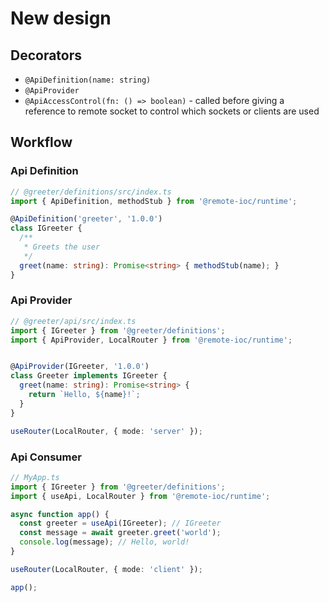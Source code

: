 # New design

## Decorators

 * `@ApiDefinition(name: string)`
 * `@ApiProvider`
 * `@ApiAccessControl(fn: () => boolean)` - called before giving a reference to remote socket to control which sockets or clients are used


## Workflow

### Api Definition

```ts
// @greeter/definitions/src/index.ts
import { ApiDefinition, methodStub } from '@remote-ioc/runtime';

@ApiDefinition('greeter', '1.0.0')
class IGreeter {
  /**
   * Greets the user
   */
  greet(name: string): Promise<string> { methodStub(name); }
}
```

### Api Provider

```ts
// @greeter/api/src/index.ts
import { IGreeter } from '@greeter/definitions';
import { ApiProvider, LocalRouter } from '@remote-ioc/runtime';


@ApiProvider(IGreeter, '1.0.0')
class Greeter implements IGreeter {
  greet(name: string): Promise<string> {
    return `Hello, ${name}!`;
  }
}

useRouter(LocalRouter, { mode: 'server' });
```

### Api Consumer
```ts
// MyApp.ts
import { IGreeter } from '@greeter/definitions';
import { useApi, LocalRouter } from '@remote-ioc/runtime';

async function app() {
  const greeter = useApi(IGreeter); // IGreeter
  const message = await greeter.greet('world');
  console.log(message); // Hello, world!
}

useRouter(LocalRouter, { mode: 'client' });

app();
```